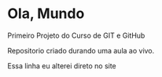 # Ola, Mundo
 Primeiro Projeto do Curso de GIT e GitHub

 Repositorio criado durando uma aula ao vivo.

Essa linha eu alterei direto no site
